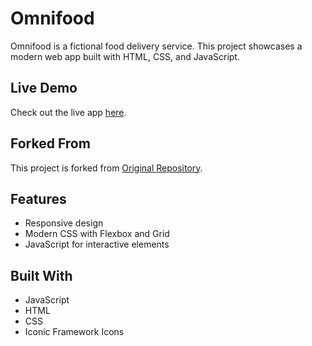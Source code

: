 # Omnifood
Omnifood is a fictional food delivery service. This project showcases a modern web app built with HTML, CSS, and JavaScript.
<!-- Project from Jonas S. Udemy course -->
## Live Demo
Check out the live app [here](https://ro008.github.io/omnifood/).

## Forked From
This project is forked from [Original Repository](https://github.com/jonasschmedtmann/html-css-course).

## Features
- Responsive design
- Modern CSS with Flexbox and Grid
- JavaScript for interactive elements

## Built With
- JavaScript
- HTML
- CSS
- Iconic Framework Icons